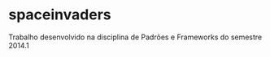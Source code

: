 spaceinvaders
=============

Trabalho desenvolvido na disciplina de Padrões e Frameworks do semestre 2014.1

